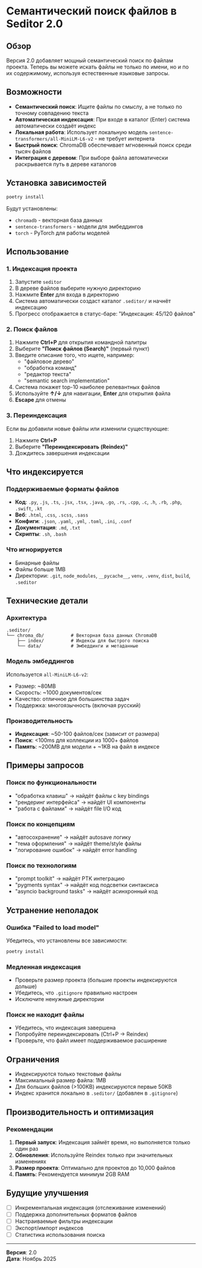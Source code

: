 # Семантический поиск файлов в Seditor 2.0

## Обзор

Версия 2.0 добавляет мощный семантический поиск по файлам проекта. Теперь вы можете искать файлы не только по имени, но и по их содержимому, используя естественные языковые запросы.

## Возможности

- **Семантический поиск**: Ищите файлы по смыслу, а не только по точному совпадению текста
- **Автоматическая индексация**: При входе в каталог (Enter) система автоматически создаёт индекс
- **Локальная работа**: Использует локальную модель `sentence-transformers/all-MiniLM-L6-v2` - не требует интернета
- **Быстрый поиск**: ChromaDB обеспечивает мгновенный поиск среди тысяч файлов
- **Интеграция с деревом**: При выборе файла автоматически раскрывается путь в дереве каталогов

## Установка зависимостей

```bash
poetry install
```

Будут установлены:
- `chromadb` - векторная база данных
- `sentence-transformers` - модели для эмбеддингов
- `torch` - PyTorch для работы моделей

## Использование

### 1. Индексация проекта

1. Запустите `seditor`
2. В дереве файлов выберите нужную директорию
3. Нажмите **Enter** для входа в директорию
4. Система автоматически создаст каталог `.seditor/` и начнёт индексацию
5. Прогресс отображается в статус-баре: "Индексация: 45/120 файлов"

### 2. Поиск файлов

1. Нажмите **Ctrl+P** для открытия командной палитры
2. Выберите **"Поиск файлов (Search)"** (первый пункт)
3. Введите описание того, что ищете, например:
   - "файловое дерево"
   - "обработка команд"
   - "редактор текста"
   - "semantic search implementation"
4. Система покажет top-10 наиболее релевантных файлов
5. Используйте **↑/↓** для навигации, **Enter** для открытия файла
6. **Escape** для отмены

### 3. Переиндексация

Если вы добавили новые файлы или изменили существующие:

1. Нажмите **Ctrl+P**
2. Выберите **"Переиндексировать (Reindex)"**
3. Дождитесь завершения индексации

## Что индексируется

### Поддерживаемые форматы файлов

- **Код**: `.py`, `.js`, `.ts`, `.jsx`, `.tsx`, `.java`, `.go`, `.rs`, `.cpp`, `.c`, `.h`, `.rb`, `.php`, `.swift`, `.kt`
- **Веб**: `.html`, `.css`, `.scss`, `.sass`
- **Конфиги**: `.json`, `.yaml`, `.yml`, `.toml`, `.ini`, `.conf`
- **Документация**: `.md`, `.txt`
- **Скрипты**: `.sh`, `.bash`

### Что игнорируется

- Бинарные файлы
- Файлы больше 1MB
- Директории: `.git`, `node_modules`, `__pycache__`, `venv`, `.venv`, `dist`, `build`, `.seditor`

## Технические детали

### Архитектура

```
.seditor/
└── chroma_db/          # Векторная база данных ChromaDB
    ├── index/          # Индексы для быстрого поиска
    └── data/           # Эмбеддинги и метаданные
```

### Модель эмбеддингов

Используется `all-MiniLM-L6-v2`:
- Размер: ~80MB
- Скорость: ~1000 документов/сек
- Качество: отличное для большинства задач
- Поддержка: многоязычность (включая русский)

### Производительность

- **Индексация**: ~50-100 файлов/сек (зависит от размера)
- **Поиск**: <100ms для коллекции из 1000+ файлов
- **Память**: ~200MB для модели + ~1KB на файл в индексе

## Примеры запросов

### Поиск по функциональности
- "обработка клавиш" → найдёт файлы с key bindings
- "рендеринг интерфейса" → найдёт UI компоненты
- "работа с файлами" → найдёт file I/O код

### Поиск по концепциям
- "автосохранение" → найдёт autosave логику
- "тема оформления" → найдёт theme/style файлы
- "логирование ошибок" → найдёт error handling

### Поиск по технологиям
- "prompt toolkit" → найдёт PTK интеграцию
- "pygments syntax" → найдёт код подсветки синтаксиса
- "asyncio background tasks" → найдёт асинхронный код

## Устранение неполадок

### Ошибка "Failed to load model"

Убедитесь, что установлены все зависимости:
```bash
poetry install
```

### Медленная индексация

- Проверьте размер проекта (большие проекты индексируются дольше)
- Убедитесь, что `.gitignore` правильно настроен
- Исключите ненужные директории

### Поиск не находит файлы

- Убедитесь, что индексация завершена
- Попробуйте переиндексировать (Ctrl+P → Reindex)
- Проверьте, что файл имеет поддерживаемое расширение

## Ограничения

- Индексируются только текстовые файлы
- Максимальный размер файла: 1MB
- Для больших файлов (>100KB) индексируются первые 50KB
- Индекс хранится локально в `.seditor/` (добавлен в `.gitignore`)

## Производительность и оптимизация

### Рекомендации

1. **Первый запуск**: Индексация займёт время, но выполняется только один раз
2. **Обновления**: Используйте Reindex только при значительных изменениях
3. **Размер проекта**: Оптимально для проектов до 10,000 файлов
4. **Память**: Рекомендуется минимум 2GB RAM

## Будущие улучшения

- [ ] Инкрементальная индексация (отслеживание изменений)
- [ ] Поддержка дополнительных форматов файлов
- [ ] Настраиваемые фильтры индексации
- [ ] Экспорт/импорт индексов
- [ ] Статистика использования поиска

---

**Версия**: 2.0  
**Дата**: Ноябрь 2025

